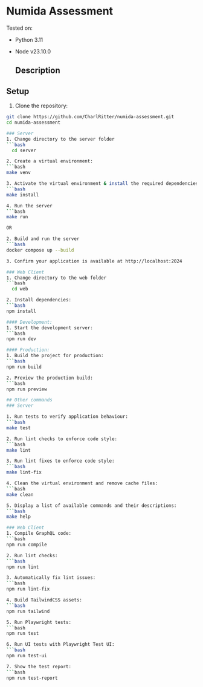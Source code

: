 # Numida Assessment

Tested on:
- Python 3.11
- Node v23.10.0

  ## Description

## Setup

1. Clone the repository:
  ```bash
  git clone https://github.com/CharlRitter/numida-assessment.git
  cd numida-assessment

### Server
1. Change directory to the server folder
  ```bash
    cd server

2. Create a virtual environment:
  ```bash
  make venv

3. Activate the virtual environment & install the required dependencies:
  ```bash
  make install

4. Run the server
  ```bash
  make run

OR

2. Build and run the server
  ```bash
  docker compose up --build

3. Confirm your application is available at http://localhost:2024

### Web Client
1. Change directory to the web folder
  ```bash
    cd web

2. Install dependencies:
  ```bash
  npm install

#### Development:
1. Start the development server:
  ```bash
  npm run dev

#### Production:
1. Build the project for production:
  ```bash
  npm run build

2. Preview the production build:
  ```bash
  npm run preview

## Other commands
### Server

1. Run tests to verify application behaviour:
  ```bash
  make test

2. Run lint checks to enforce code style:
  ```bash
  make lint

3. Run lint fixes to enforce code style:
  ```bash
  make lint-fix

4. Clean the virtual environment and remove cache files:
  ```bash
  make clean

5. Display a list of available commands and their descriptions:
  ```bash
  make help

### Web Client
1. Compile GraphQL code:
  ```bash
  npm run compile

2. Run lint checks:
  ```bash
  npm run lint

3. Automatically fix lint issues:
  ```bash
  npm run lint-fix

4. Build TailwindCSS assets:
  ```bash
  npm run tailwind

5. Run Playwright tests:
  ```bash
  npm run test

6. Run UI tests with Playwright Test UI:
  ```bash
  npm run test-ui

7. Show the test report:
  ```bash
  npm run test-report
